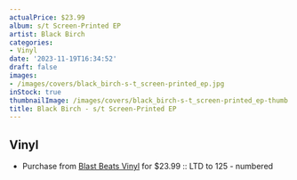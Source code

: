 ```yaml
---
actualPrice: $23.99
album: s/t Screen-Printed EP
artist: Black Birch
categories:
- Vinyl
date: '2023-11-19T16:34:52'
draft: false
images:
- /images/covers/black_birch-s-t_screen-printed_ep.jpg
inStock: true
thumbnailImage: /images/covers/black_birch-s-t_screen-printed_ep-thumb.jpg
title: Black Birch - s/t Screen-Printed EP
---
```


## Vinyl
* Purchase from [Blast Beats Vinyl](https://blastbeatsvinyl.com/products/black-birch-s-t-screen-printed-ep-ltd-to-125-numbered) for $23.99 :: LTD to 125 - numbered
